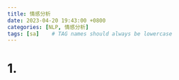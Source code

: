 ```yaml
---
title: 情感分析
date: 2023-04-20 19:43:00 +0800
categories: [NLP, 情感分析]
tags: [sa]    # TAG names should always be lowercase
---
```


# 1. 